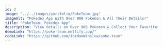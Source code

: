 ```yaml
---
id: 2
image: "../../images/portfolio/PokeTeam.jpg"
imageAlt: "Pokedex App With Over 900 Pokemon & All Their Details!"
title: "PokeTeam: Pokedex App"
description: "View Details on Over 900 Pokemon & Collect Your Favorites! React, Redux & Router"
demoLink: "https://poke-team.netlify.app/"
codeLink: "https://github.com/JordanWinslow/poke-team"
---
```

